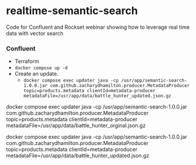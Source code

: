 # realtime-semantic-search
Code for Confluent and Rockset webinar showing how to leverage real time data with vector search


### Confluent

* Terraform
* `docker compose up -d`
* Create an update.
    - `docker compose exec updater java -cp /usr/app/semantic-search-1.0.0.jar com.github.zacharydhamilton.producer.MetadataProducer topic=products.metadata clientId=metadata-producer metadataFile=/usr/app/data/battle_hunter_updated.json.gz`

docker compose exec updater java -cp /usr/app/semantic-search-1.0.0.jar com.github.zacharydhamilton.producer.MetadataProducer topic=products.metadata clientId=metadata-producer metadataFile=/usr/app/data/battle_hunter_orginal.json.gz

docker compose exec updater java -cp /usr/app/semantic-search-1.0.0.jar com.github.zacharydhamilton.producer.MetadataProducer topic=products.metadata clientId=metadata-producer metadataFile=/usr/app/data/battle_hunter_updated.json.gz